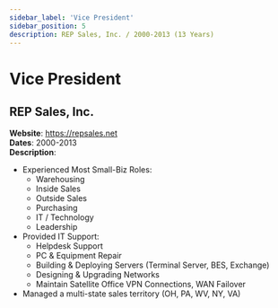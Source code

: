 ```yaml
---
sidebar_label: 'Vice President'
sidebar_position: 5
description: REP Sales, Inc. / 2000-2013 (13 Years)
---
```


# Vice President

## REP Sales, Inc.
**Website**: https://repsales.net  
**Dates**: 2000-2013  
**Description**:
 - Experienced Most Small-Biz Roles:
   - Warehousing
   - Inside Sales 
   - Outside Sales
   - Purchasing
   - IT / Technology
   - Leadership
 - Provided IT Support:
   - Helpdesk Support
   - PC & Equipment Repair
   - Building & Deploying Servers (Terminal Server, BES, Exchange)
   - Designing & Upgrading Networks
   - Maintain Satellite Office VPN Connections, WAN Failover
 - Managed a multi-state sales territory (OH, PA, WV, NY, VA)
